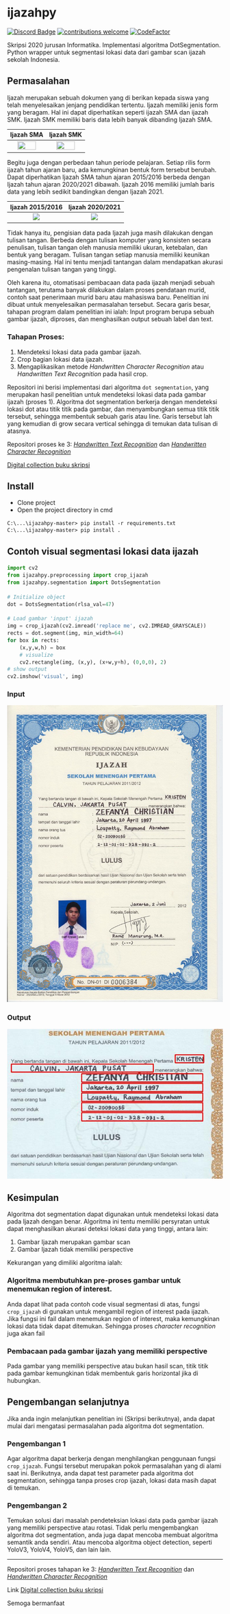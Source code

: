 # ijazahpy
[![Discord Badge](https://discordapp.com/api/guilds/458296099049046018/embed.png)](https://discord.gg/Y8sB4ay)
[![contributions welcome](https://img.shields.io/badge/contributions-welcome-brightgreen.svg?style=flat)](https://github.com/madeyoga/ijazahpy/pulls)
[![CodeFactor](https://www.codefactor.io/repository/github/madeyoga/ijazahpy/badge)](https://www.codefactor.io/repository/github/madeyoga/ijazahpy)

Skripsi 2020 jurusan Informatika. Implementasi algoritma DotSegmentation. Python wrapper untuk segmentasi lokasi data dari gambar scan ijazah sekolah Indonesia.

## Permasalahan
Ijazah merupakan sebuah dokumen yang di berikan kepada siswa yang telah menyelesaikan jenjang pendidikan tertentu. Ijazah memiliki jenis form yang beragam. Hal ini dapat diperhatikan seperti ijazah SMA dan ijazah SMK. Ijazah SMK memiliki baris data lebih banyak dibanding Ijazah SMA. 

| Ijazah SMA             |  Ijazah SMK  |
:-------------------------:|:-------------------------:
<img src="https://blue.kumparan.com/image/upload/fl_progressive,fl_lossy,c_fill,q_auto:best,w_640/v1632364372/znp4baxizfyd63f9kxbu.jpg" width="75%" height="75%" />  |  <img src="https://www.quipper.com/id/blog/wp-content/uploads/2021/09/Ijazah-SMK.webp" width="75%" height="75%" />

Begitu juga dengan perbedaan tahun periode pelajaran. Setiap rilis form ijazah tahun ajaran baru, ada kemungkinan bentuk form tersebut berubah. Dapat diperhatikan Ijazah SMA tahun ajaran 2015/2016 berbeda dengan Ijazah tahun ajaran 2020/2021 dibawah. Ijazah 2016 memiliki jumlah baris data yang lebih sedikit bandingkan dengan Ijazah 2021. 

| Ijazah 2015/2016             |  Ijazah 2020/2021  |
:-------------------------:|:-------------------------:
![](https://data03.123doks.com/thumbv2/123dok/000/162/162082/cover.webp)  |  ![](https://www.imrantululi.net/asset/kcfinder/upload/files/SMP%20Depan1.PNG)

Tidak hanya itu, pengisian data pada Ijazah juga masih dilakukan dengan tulisan tangan. Berbeda dengan tulisan komputer yang konsisten secara penulisan, tulisan tangan oleh manusia memiliki ukuran, ketebalan, dan bentuk yang beragam. Tulisan tangan setiap manusia memiliki keunikan masing-masing. Hal ini tentu menjadi tantangan dalam mendapatkan akurasi pengenalan tulisan tangan yang tinggi.

Oleh karena itu, otomatisasi pembacaan data pada ijazah menjadi sebuah tantangan, terutama banyak dilakukan dalam proses pendataan murid, contoh saat penerimaan murid baru atau mahasiswa baru. Penelitian ini dibuat untuk menyelesaikan permasalahan tersebut. Secara garis besar, tahapan program dalam penelitian ini ialah: Input program berupa sebuah gambar ijazah, diproses, dan menghasilkan output sebuah label dan text.

### Tahapan Proses:
1. Mendeteksi lokasi data pada gambar ijazah.
2. Crop bagian lokasi data ijazah.
3. Mengaplikasikan metode _Handwritten Character Recognition_ atau _Handwritten Text Recognition_ pada hasil crop. 

Repositori ini berisi implementasi dari algoritma `dot segmentation`, yang merupakan hasil penelitian untuk mendeteksi lokasi data pada gambar ijazah (proses 1).
Algoritma dot segmentation berkerja dengan mendeteksi lokasi dot atau titik titik pada gambar, dan menyambungkan semua titik titik tersebut, sehingga membentuk sebuah garis atau line. Garis tersebut lah yang kemudian di grow secara vertical sehingga di temukan data tulisan di atasnya.

Repositori proses ke 3: _[Handwritten Text Recognition](https://github.com/madeyoga/Handwritten-Text-Recognition)_ dan _[Handwritten Character Recognition](https://github.com/madeyoga/EMNIST-CNN)_

[Digital collection buku skripsi](https://dewey.petra.ac.id/catalog/digital/detail?id=48502)

## Install
- Clone project
- Open the project directory in cmd
```
C:\...\ijazahpy-master> pip install -r requirements.txt
C:\...\ijazahpy-master> pip install .
```

## Contoh visual segmentasi lokasi data ijazah
```python
import cv2
from ijazahpy.preprocessing import crop_ijazah
from ijazahpy.segmentation import DotsSegmentation

# Initialize object
dot = DotsSegmentation(rlsa_val=47)

# Load gambar 'input' ijazah
img = crop_ijazah(cv2.imread('replace me', cv2.IMREAD_GRAYSCALE))
rects = dot.segment(img, min_width=64)
for box in rects:
    (x,y,w,h) = box
    # visualize
    cv2.rectangle(img, (x,y), (x+w,y+h), (0,0,0), 2)
# show output
cv2.imshow('visual', img)
```

### Input 
![input_image](https://github.com/madeyoga/ijazahpy/blob/master/output/Input.jpg)
### Output
![output_image](https://github.com/madeyoga/ijazahpy/blob/master/output/Output.jpg)

## Kesimpulan
Algoritma dot segmentation dapat digunakan untuk mendeteksi lokasi data pada Ijazah dengan benar. Algoritma ini tentu memiliki persyratan untuk dapat menghasilkan akurasi deteksi lokasi data yang tinggi, antara lain: 

1. Gambar Ijazah merupakan gambar scan
2. Gambar Ijazah tidak memiliki perspective

Kekurangan yang dimiliki algoritma ialah:

### Algoritma membutuhkan pre-proses gambar untuk menemukan region of interest. 

Anda dapat lihat pada contoh code visual segmentasi di atas, fungsi `crop_ijazah` di gunakan untuk mengambil region of interest pada ijazah. Jika fungsi ini fail dalam menemukan region of interest, maka kemungkinan lokasi data tidak dapat ditemukan. Sehingga proses _character recognition_ juga akan fail

### Pembacaan pada gambar ijazah yang memiliki perspective

Pada gambar yang memiliki perspective atau bukan hasil scan, titik titik pada gambar kemungkinan tidak membentuk garis horizontal jika di hubungkan.

## Pengembangan selanjutnya

Jika anda ingin melanjutkan penelitian ini (Skripsi berikutnya), anda dapat mulai dari mengatasi permasalahan pada algoritma dot segmentation. 

### Pengembangan 1

Agar algoritma dapat berkerja dengan menghilangkan penggunaan fungsi `crop_ijazah`. Fungsi tersebut merupakan pokok permasalahan yang di alami saat ini. Berikutnya, anda dapat test parameter pada algoritma dot segmentation, sehingga tanpa proses crop ijazah, lokasi data masih dapat di temukan.

### Pengembangan 2

Temukan solusi dari masalah pendeteksian lokasi data pada gambar ijazah yang memiliki perspective atau rotasi. Tidak perlu mengembangkan algoritma dot segmentation, anda juga dapat mencoba membuat algoritma semantik anda sendiri. Atau mencoba algoritma object detection, seperti YoloV3, YoloV4, YoloV5, dan lain lain.


--------------------------------
Repositori proses tahapan ke 3: _[Handwritten Text Recognition](https://github.com/madeyoga/Handwritten-Text-Recognition)_ dan _[Handwritten Character Recognition](https://github.com/madeyoga/EMNIST-CNN)_

Link [Digital collection buku skripsi](https://dewey.petra.ac.id/catalog/digital/detail?id=48502)

Semoga bermanfaat 
